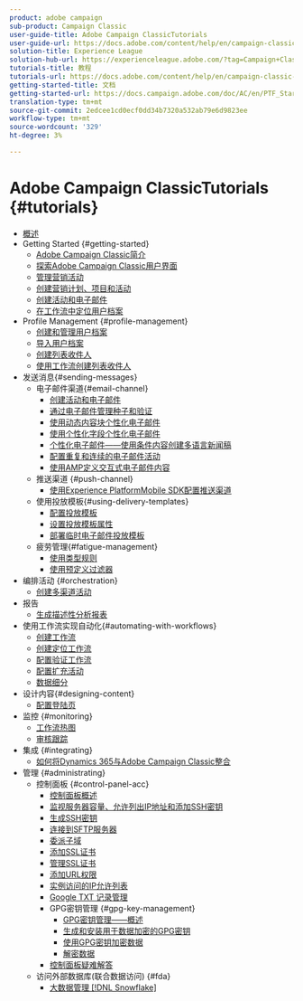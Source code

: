 ```yaml
---
product: adobe campaign
sub-product: Campaign Classic
user-guide-title: Adobe Campaign ClassicTutorials
user-guide-url: https://docs.adobe.com/content/help/en/campaign-classic-learn/tutorials/overview.html
solution-title: Experience League
solution-hub-url: https://experienceleague.adobe.com/?tag=Campaign+Classic#recommended/solutions/campaign
tutorials-title: 教程
tutorials-url: https://docs.adobe.com/content/help/en/campaign-classic-learn/tutorials/overview.html
getting-started-title: 文档
getting-started-url: https://docs.campaign.adobe.com/doc/AC/en/PTF_Starting_with_Adobe_Campaign_About_Adobe_Campaign_Classic.html
translation-type: tm+mt
source-git-commit: 2edcee1cd0ecf0dd34b7320a532ab79e6d9823ee
workflow-type: tm+mt
source-wordcount: '329'
ht-degree: 3%

---
```



# Adobe Campaign ClassicTutorials {#tutorials}

+ [概述](/help/acc/overview.md)
+ Getting Started {#getting-started}
   + [Adobe Campaign Classic简介](/help/acc/getting-started/introduction-to-adobe-campaign-classic.md)
   + [探索Adobe Campaign Classic用户界面](/help/acc/getting-started/exploring-the-adobe-campaign-classic-user-interface.md)
   + [管理营销活动](/help/acc/getting-started/managing-marketing-campaigns.md)
   + [创建营销计划、项目和活动](/help/acc/getting-started/creating-a-marketing-plan-programs-and-campaigns.md)
   + [创建活动和电子邮件](https://docs.adobe.com/content/help/en/campaign-classic-learn/tutorials/getting-started/creating-a-campaign-and-an-email.html)
   + [在工作流中定位用户档案](/help/acc/getting-started/targeting-profiles-in-a-workflow.md)
+ Profile Management {#profile-management}
   + [创建和管理用户档案](/help/acc/profile-management/create-and-manage-profiles.md)
   + [导入用户档案](/help/acc/data-management/importing-profiles.md)
   + [创建列表收件人](/help/acc/profile-management/creating-a-list-of-recipients.md)
   + [使用工作流创建列表收件人](/help/acc/profile-management/creating-a-list-of-recipients-with-a-workflow.md)
+ 发送消息{#sending-messages}
   + 电子邮件渠道{#email-channel}
      + [创建活动和电子邮件](/help/acc/getting-started/creating-a-campaign-and-an-email.md)
      + [通过电子邮件管理种子和验证](/help/acc/sending-messages/managing-seed-and-proofs.md)
      + [使用动态内容块个性化电子邮件](/help/acc/sending-messages/email-channel/personalization-with-dynamic-content-blocks.md)
      + [使用个性化字段个性化电子邮件](/help/acc/sending-messages/email-channel/personalizing-emails-using-personalization-fields.md)
      + [个性化电子邮件——使用条件内容创建多语言新闻稿](/help/acc/sending-messages/email-channel/personalizing-emails-create-a-multi-lingual-newsletter-using-conditional-content.md)
      + [配置重复和连续的电子邮件活动](/help/acc/sending-messages/recurring-deliveries.md)
      + [使用AMP定义交互式电子邮件内容](/help/acc/sending-messages/email-channel/defining-interactive-email-content-with-amp.md)
   + 推送渠道 {#push-channel}
      + [使用Experience PlatformMobile SDK配置推送渠道](/help/acc/sending-messages/mobile-channel/configure-push-using-aep-mobile-sdk.md)
   + 使用投放模板{#using-delivery-templates}
      + [配置投放模板](/help/acc/sending-messages/using-delivery-templates/configuring-a-delivery-template.md)
      + [设置投放模板属性](/help/acc/sending-messages/using-delivery-templates/setting-delivery-template-properties.md)
      + [部署临时电子邮件投放模板](/help/acc/sending-messages/using-delivery-templates/deploying-ad-hoc-email-delivery-template.md)
   + 疲劳管理{#fatigue-management}
      + [使用类型规则](/help/acc/sending-messages/fatigue-management/typology-rules-for-fatigue-management.md)
      + [使用预定义过滤器](/help/acc/sending-messages/fatigue-management/fatigue-management-using-filters.md)
+ 编排活动 {#orchestration}
   + [创建多渠道活动](/help/acc/orchestrating-campaigns/multi-channel-campaigns.md)
+ 报告
   + [生成描述性分析报表](/help/acc/reporting/generating-a-descriptive-analysis-report.md)
+ 使用工作流实现自动化{#automating-with-workflows}
   + [创建工作流](/help/acc/automating-with-workflows/creating-a-workflow.md)
   + [创建定位工作流](/help/acc/automating-with-workflows/creating-a-targeting-workflow.md)
   + [配置验证工作流](/help/acc/automating-with-workflows/validation-flow-configuration.md)
   + [配置扩充活动](/help/acc/automating-with-workflows/enrichment-activity.md)
   + [数据细分](/help/acc/data-management/data-segmentation.md)
+ 设计内容{#designing-content}
   + [配置登陆页](/help/acc/designing-content/configure-landingpages.md)
+ 监控 {#monitoring}
   + [工作流热图](/help/acc/monitoring-campaign-classic/workflow-heatmap.md)
   + [审核跟踪](/help/acc/monitoring-campaign-classic/audit-trail.md)
+ 集成 {#integrating}
   + [如何将Dynamics 365与Adobe Campaign Classic整合](/help/acc/integrations/dynamics365-integration.md)
+ 管理 {#administrating}
   + 控制面板 {#control-panel-acc}
      + [控制面板概述](/help/acc/monitoring-campaign-classic/control-panel/control-panel-overview.md)
      + [监视服务器容量、允许列出IP地址和添加SSH密钥](/help/acc/monitoring-campaign-classic/control-panel/monitoring-server-capacity-allow-listing-adding-ssh-key.md)
      + [生成SSH密钥](/help/acc/monitoring-campaign-classic/control-panel/generate-ssh-key.md)
      + [连接到SFTP服务器](/help/acc/monitoring-campaign-classic/control-panel/connect-to-sftp-server.md)
      + [委派子域](/help/acc/monitoring-campaign-classic/control-panel/subdomain-delegation.md)
      + [添加SSL证书](/help/acc/monitoring-campaign-classic/control-panel/adding-ssl-certificates.md)
      + [管理SSL证书](/help/acc/monitoring-campaign-classic/control-panel/managing-ssl-certificates.md)
      + [添加URL权限](/help/acc/monitoring-campaign-classic/control-panel/adding-url-permissions.md)
      + [实例访问的IP允许列表](/help/acc/monitoring-campaign-classic/control-panel/ip-allow-listing.md)
      + [Google TXT 记录管理](/help/acc/monitoring-campaign-classic/control-panel/google-txt-record-management.md)
      + GPG密钥管理 {#gpg-key-management}
         + [GPG密钥管理——概述](/help/acc/monitoring-campaign-classic/control-panel/gpg-key-management/gpg-key-management-overview.md)
         + [生成和安装用于数据加密的GPG密钥](/help/acc/monitoring-campaign-classic/control-panel/gpg-key-management/generating-and-installing-gpg-keys-for-data-encryption.md)
         + [使用GPG密钥加密数据](/help/acc/monitoring-campaign-classic/control-panel/gpg-key-management/using-a-gpg-key-to-encrypt-data.md)
         + [解密数据](/help/acc/monitoring-campaign-classic/control-panel/gpg-key-management/decrypting-data.md)
      + [控制面板疑难解答](/help/acc/monitoring-campaign-classic/control-panel/trouble-shooting.md)
   + 访问外部数据库(联合数据访问) {#fda}
      + [大数据管理 [!DNL Snowflake]](/help/acc/administrating/snowflake/big-data-segmentation-on-snowflake.md)

